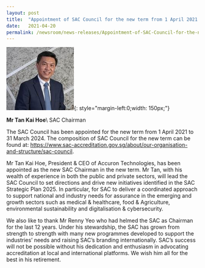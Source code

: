 ```yaml
---
layout: post
title:  "Appointment of SAC Council for the new term from 1 April 2021 to 31 March 2024"
date:   2021-04-20
permalink: /newsroom/news-releases/Appointment-of-SAC-Council-for-the-new-term-from-1-April-2021-to-31-March-2024
---
```

![Tan Kai Hoe ](/images/about/our-organisation-structure/TanKaiHoe.jpg){: style="margin-left:0;width: 150px;"}

**Mr Tan Kai Hoe**\\
SAC Chairman


The SAC Council has been appointed for the new term from 1 April 2021 to 31 March 2024. The composition of SAC Council for the new term can be found at: https://www.sac-accreditation.gov.sg/about/our-organisation-and-structure/sac-council.

Mr Tan Kai Hoe, President & CEO of Accuron Technologies, has been appointed as the new SAC Chairman in  the new term.  Mr Tan, with his wealth of experience in both the public and private sectors, will lead the SAC Council to set directions and drive new initiatives identified in the SAC Strategic Plan 2025. In particular, for SAC to deliver a coordinated approach to support national and industry needs for assurance in the emerging and growth sectors such as medical & healthcare, food & Agriculture, environmental sustainability and digitalisation & cybersecurity.

We also like to thank Mr Renny Yeo who had helmed the SAC as Chairman for the last 12 years. Under his stewardship, the SAC has grown from strength to strength with many new programmes developed to support the industries’ needs and raising SAC’s branding internationally. SAC’s success will not be possible without his dedication and enthusiasm in advocating accreditation at local and international platforms. We wish him all for the best in his retirement.
